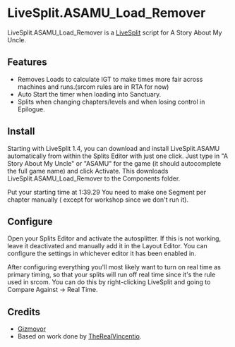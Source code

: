 LiveSplit.ASAMU_Load_Remover
=====================

LiveSplit.ASAMU_Load_Remover is a [LiveSplit](http://livesplit.org/) script for A Story About My Uncle.

Features
--------
  * Removes Loads to calculate IGT to make times more fair across machines and runs.(srcom rules are in RTA for now)
  * Auto Start the timer when loading into Sanctuary.
  * Splits when changing chapters/levels and when losing control in Epilogue.

Install
-------
Starting with LiveSplit 1.4, you can download and install LiveSplit.ASAMU automatically from within the Splits Editor with just one click. Just type in "A Story About My Uncle" or "ASAMU" for the game (it should autocomplete the full game name) and click Activate. This downloads LiveSplit.ASAMU_Load_Remover to the Components folder.

Put your starting time at 1:39.29
You need to make one Segment per chapter manually ( except for workshop since we don't run it).

Configure
---------
Open your Splits Editor and activate the autosplitter. If this is not working, leave it deactivated and manually add it in the Layout Editor. You can configure the settings in whichever editor it has been enabled in.

After configuring everything you'll most likely want to turn on real time as primary timing, so that your splits will run off real time since it's the rule used in srcom. You can do this by right-clicking LiveSplit and going to Compare Against -> Real Time.



Credits
-------
  * [Gizmovor](https://github.com/gizmovor)
  * Based on work done by [TheRealVincentio](https://www.twitch.tv/therealvincentio).
